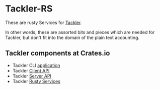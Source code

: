 # Tackler-RS

These are rusty Services for [Tackler](https://tackler.e257.fi/).

In other words, these are assorted bits and pieces which are needed 
for Tackler, but don't fit into the domain of the plain text accounting.


## Tackler components at Crates.io

* Tackler CLI [application](https://crates.io/crates/tackler)
* Tackler [Client API](https://crates.io/crates/tackler-api)
* Tackler [Server API](https://crates.io/crates/tackler-core)
* Tackler [Rusty Services](https://crates.io/crates/tackler-rs)
 
